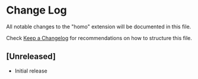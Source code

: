 # Change Log

All notable changes to the "homo" extension will be documented in this file.

Check [Keep a Changelog](http://keepachangelog.com/) for recommendations on how to structure this file.

## [Unreleased]

- Initial release